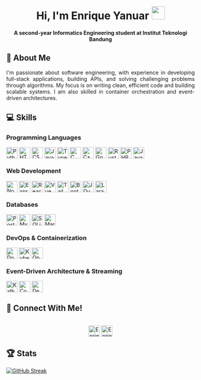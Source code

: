 <h1 align="center"><b>Hi, I'm Enrique Yanuar</b> <img src="https://media.giphy.com/media/hvRJCLFzcasrR4ia7z/giphy.gif" width="35"></h1>
<h4 align="center">A second-year Informatics Engineering student at Institut Teknologi Bandung</h4>

<h2> 👩 About Me </h2>
<p align="justify">
    I'm passionate about software engineering, with experience in developing full-stack applications, building APIs, and solving challenging problems through algorithms. My focus is on writing clean, efficient code and building scalable systems. I am also skilled in container orchestration and event-driven architectures.
</p>

<h2> 💻 Skills </h2> 
<h3> Programming Languages </h3>
<p>
    <img align="center" src="https://img.shields.io/badge/Python-3776AB?style=for-the-badge&logo=python&logoColor=white" alt="Python" height="30"/>
    <img align="center" src="https://img.shields.io/badge/HTML5-E34F26?style=for-the-badge&logo=html5&logoColor=white" alt="HTML" height="30"/>
    <img align="center" src="https://img.shields.io/badge/CSS3-1572B6?style=for-the-badge&logo=css3&logoColor=white" alt="CSS" height="30"/>
    <img align="center" src="https://img.shields.io/badge/JavaScript-323330?style=for-the-badge&logo=javascript&logoColor=F7DF1E" alt="Javascript" height="30"/>
    <img align="center" src="https://img.shields.io/badge/TypeScript-007ACC?style=for-the-badge&logo=typescript&logoColor=white" alt="Typescript" height="30"/>
    <img align="center" src="https://img.shields.io/badge/C-00599C?style=for-the-badge&logo=c&logoColor=white" alt="C" height="30"/>
    <img align="center" src="https://img.shields.io/badge/C%2B%2B-00599C?style=for-the-badge&logo=c%2B%2B&logoColor=white" alt="C++" height="30"/>
    <img align="center" src="https://img.shields.io/badge/Go-00ADD8?style=for-the-badge&logo=go&logoColor=white" alt="Go" height="30"/>
    <img align="center" src="https://img.shields.io/badge/Rust-000000?style=for-the-badge&logo=rust&logoColor=white" alt="Rust" height="30"/>
    <img align="center" src="https://img.shields.io/badge/PHP-777BB4?style=for-the-badge&logo=php&logoColor=white" alt="PHP" height="30"/>
    <img align="center" src="https://img.shields.io/badge/Java-ED8B00?style=for-the-badge&logo=java&logoColor=white" alt="Java" height="30"/>
</p>
<h3> Web Development </h3>
<p>
    <img align="center" src="https://img.shields.io/badge/Node.js-43853D?style=for-the-badge&logo=node.js&logoColor=white" alt="Node.js" height="30"/>
    <img align="center" src="https://img.shields.io/badge/Express.js-404D59?style=for-the-badge" alt="Express" height="30"/>
    <img align="center" src="https://img.shields.io/badge/React-20232A?style=for-the-badge&logo=react&logoColor=61DAFB" alt="React" height="30"/>
    <img align="center" src="https://img.shields.io/badge/Vue.js-35495E?style=for-the-badge&logo=vue.js&logoColor=4FC08D" alt="Vue" height="30"/>
    <img align="center" src="https://img.shields.io/badge/Tailwind_CSS-38B2AC?style=for-the-badge&logo=tailwind-css&logoColor=white" alt="Tailwind" height="30"/>
    <img align="center" src="https://img.shields.io/badge/Bootstrap-563D7C?style=for-the-badge&logo=bootstrap&logoColor=white" alt="Bootstrap" height="30"/>
    <img align="center" src="https://img.shields.io/badge/jQuery-0769AD?style=for-the-badge&logo=jquery&logoColor=white" alt="JQuery" height="30"/>
    <img align="center" src="https://img.shields.io/badge/Laravel-FF2D20?style=for-the-badge&logo=laravel&logoColor=white" alt="Laravel" height="30"/>
</p>
<h3> Databases </h3>
<p>
    <img align="center" src="https://img.shields.io/badge/PostgreSQL-316192?style=for-the-badge&logo=postgresql&logoColor=white" alt="PostgreSQL" height="30"/>
    <img align="center" src="https://img.shields.io/badge/MySQL-00000F?style=for-the-badge&logo=mysql&logoColor=white" alt="MySQL" height="30"/>
    <img align="center" src="https://img.shields.io/badge/SQLite-07405E?style=for-the-badge&logo=sqlite&logoColor=white" alt="SQLite" height="30"/>
    <img align="center" src="https://img.shields.io/badge/MariaDB-003545?style=for-the-badge&logo=mariadb&logoColor=white" alt="MariaDB" height="30"/>
</p>
<h3> DevOps & Containerization </h3>
<p>
    <img align="center" src="https://img.shields.io/badge/Docker-2496ED?style=for-the-badge&logo=docker&logoColor=white" alt="Docker" height="30"/>
    <img align="center" src="https://img.shields.io/badge/Kubernetes-326CE5?style=for-the-badge&logo=kubernetes&logoColor=white" alt="Kubernetes" height="30"/>
    <img align="center" src="https://img.shields.io/badge/OpenShift-EE0000?style=for-the-badge&logo=redhatopenshift&logoColor=white" alt="OpenShift" height="30"/>
</p>
<h3> Event-Driven Architecture & Streaming </h3>
<p>
    <img align="center" src="https://img.shields.io/badge/Apache%20Kafka-231F20?style=for-the-badge&logo=apachekafka&logoColor=white" alt="Kafka" height="30"/>
    <img align="center" src="https://img.shields.io/badge/Confluent-1E2A39?style=for-the-badge&logo=confluent&logoColor=white" alt="Confluent" height="30"/>
    <img align="center" src="https://img.shields.io/badge/Debezium-316192?style=for-the-badge&logo=debezium&logoColor=white" alt="Debezium" height="30"/>
</p>

<h2> 🤙 Connect With Me! </h2> 
<p align="center">
      <br/>
      <a href="https://www.linkedin.com/in/enrique-yanuar-00921b256/" target="blank"><img align="center"
         src="https://img.shields.io/badge/linkedin-%231DA1F2.svg?style=for-the-badge&logo=linkedin&logoColor=white"
         alt="Enrique Yanuar" height="30"/></a>
      <a href="mailto:enriqueyanuar.7@gmail.com" target="blank"><img align="center"
         src="https://img.shields.io/badge/gmail-EA4335.svg?style=for-the-badge&logo=gmail&logoColor=white"
         alt="Enrique Yanuar" height="30"/></a>
</p>

<h2> 🏆 Stats </h2> 

[![GitHub Streak](http://github-readme-streak-stats.herokuapp.com?user=mybajwk&theme=dark&background=000000)](https://git.io/streak-stats)
